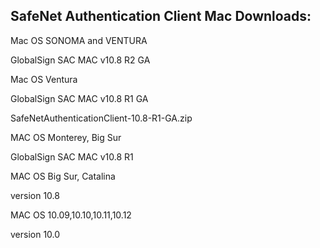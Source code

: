 <h2 style="margin-left:0px;"><strong>SafeNet Authentication Client Mac Downloads:</strong></h2>

Mac OS SONOMA and VENTURA

GlobalSign SAC MAC v10.8 R2 GA

 

Mac OS Ventura

GlobalSign SAC MAC v10.8 R1 GA

SafeNetAuthenticationClient-10.8-R1-GA.zip 

MAC OS Monterey, Big Sur

GlobalSign SAC MAC v10.8 R1

 

MAC OS Big Sur, Catalina

version 10.8



MAC OS 10.09,10.10,10.11,10.12

version 10.0

